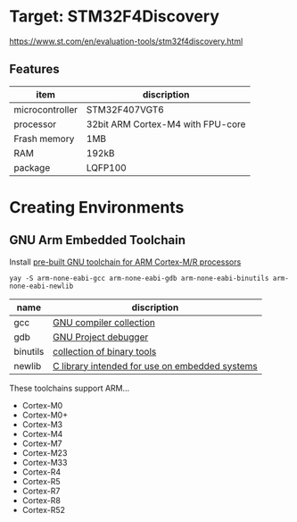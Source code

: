 # Target: STM32F4Discovery

https://www.st.com/en/evaluation-tools/stm32f4discovery.html

## Features

| item | discription |
| ---- | ----------- |
| microcontroller | STM32F407VGT6 |
| processor | 32bit ARM Cortex-M4 with FPU-core |
| Frash memory | 1MB |
| RAM | 192kB |
| package | LQFP100 |

# Creating Environments

## GNU Arm Embedded Toolchain

Install [pre-built GNU toolchain for ARM Cortex-M/R processors](https://developer.arm.com/tools-and-software/open-source-software/developer-tools/gnu-toolchain/gnu-rm "GNU Arm Embedded Toolchain")

```
yay -S arm-none-eabi-gcc arm-none-eabi-gdb arm-none-eabi-binutils arm-none-eabi-newlib
```

| name | discription |
| ---- | ----------- |
| gcc | [GNU compiler collection](https://gcc.gnu.org/ "GNU Compiler Collection") |
| gdb | [GNU Project debugger](https://www.gnu.org/software/gdb/ "GNU Project Debugger") |
| binutils | [collection of binary tools](https://www.gnu.org/software/binutils/ "GNU Binutils") |
| newlib | [C library intended for use on embedded systems](https://www.sourceware.org/newlib/ "Newlib") |

These toolchains support ARM...

- Cortex-M0
- Cortex-M0+
- Cortex-M3
- Cortex-M4
- Cortex-M7
- Cortex-M23
- Cortex-M33
- Cortex-R4
- Cortex-R5
- Cortex-R7
- Cortex-R8
- Cortex-R52